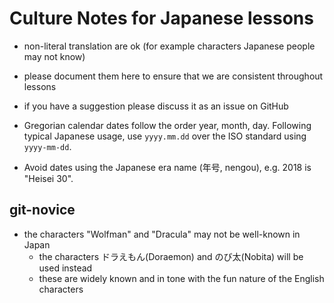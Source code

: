 # Culture Notes for Japanese lessons

- non-literal translation are ok (for example characters Japanese people may not know)

- please document them here to ensure that we are consistent throughout lessons

- if you have a suggestion please discuss it as an issue on GitHub 

- Gregorian calendar dates follow the order year, month, day. Following typical
  Japanese usage, use ``yyyy.mm.dd`` over the ISO standard using ``yyyy-mm-dd``.

- Avoid dates using the Japanese era name (年号, nengou), e.g. 2018 is "Heisei 30".

## git-novice

- the characters "Wolfman" and "Dracula" may not be well-known in Japan
    - the characters ドラえもん(Doraemon) and のび太(Nobita) will be used instead
    - these are widely known and in tone with the fun nature of the English characters
